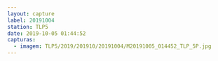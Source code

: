 ```yaml
---
layout: capture
label: 20191004
station: TLP5
date: 2019-10-05 01:44:52
capturas:
  - imagem: TLP5/2019/201910/20191004/M20191005_014452_TLP_5P.jpg
---
```

